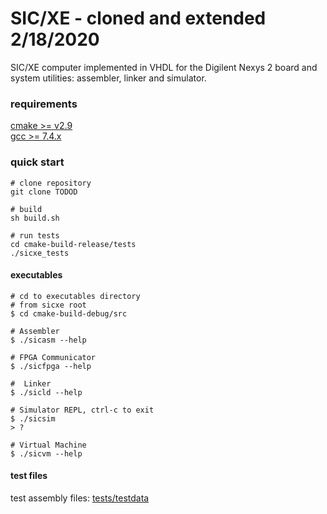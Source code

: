 SIC/XE - cloned and extended 2/18/2020
======

SIC/XE computer implemented in VHDL for the Digilent Nexys 2 board and system
utilities: assembler, linker and simulator.

### requirements
[cmake >= v2.9](https://cmake.org/) <br>
[gcc >= 7.4.x](https://gcc.gnu.org/)

### quick start
```shell script
# clone repository
git clone TODOD

# build 
sh build.sh

# run tests
cd cmake-build-release/tests
./sicxe_tests
```

#### executables
```shell script
# cd to executables directory
# from sicxe root
$ cd cmake-build-debug/src

# Assembler
$ ./sicasm --help

# FPGA Communicator
$ ./sicfpga --help

#  Linker 
$ ./sicld --help

# Simulator REPL, ctrl-c to exit
$ ./sicsim
> ?

# Virtual Machine
$ ./sicvm --help
```

#### test files
test assembly files: [tests/testdata](tests/testdata)
